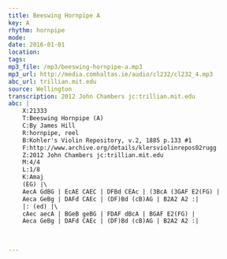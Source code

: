 ```yaml
---
title: Beeswing Hornpipe A
key: A
rhythm: hornpipe
mode: 
date: 2016-01-01
location:
tags:
mp3_file: /mp3/beeswing-hornpipe-a.mp3
mp3_url: http://media.comhaltas.ie/audio/cl232/cl232_4.mp3
abc_url: trillian.mit.edu
source: Wellington
transcription: 2012 John Chambers jc:trillian.mit.edu
abc: |
    X:21333
    T:Beeswing Hornpipe (A)
    C:By James Hill
    R:hornpipe, reel
    B:Kohler's Violin Repository, v.2, 1885 p.133 #1
    F:http://www.archive.org/details/klersviolinrepos02rugg
    Z:2012 John Chambers jc:trillian.mit.edu
    M:4/4
    L:1/8
    K:Amaj
    (EG) |\
    AecA GdBG | EcAE CAEC | DFBd CEAc | (3BcA (3GAF E2(FG) |
    Aeca GeBg | DAFd CAEc | (DF)Bd (cB)AG | B2A2 A2 :|
    |: (ed) |\
    cAec aecA | BGeB geBG | FDAF dBcA | BGAF E2(FG) |
    Aeca GeBg | DAFd CAEc | (DF)Bd (cB)AG | B2A2 A2 :|

    
    
---
```


